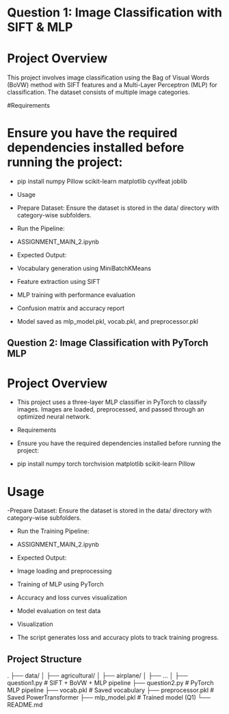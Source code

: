 # Question 1: Image Classification with SIFT & MLP

# Project Overview
This project involves image classification using the Bag of Visual Words (BoVW) method with SIFT features and a Multi-Layer Perceptron (MLP) for classification. The dataset consists of multiple image categories.

#Requirements
# Ensure you have the required dependencies installed before running the project:

- pip install numpy Pillow scikit-learn matplotlib cyvlfeat joblib

- Usage

- Prepare Dataset: Ensure the dataset is stored in the data/ directory with category-wise subfolders.

- Run the Pipeline:

- ASSIGNMENT_MAIN_2.ipynb
- Expected Output:

- Vocabulary generation using MiniBatchKMeans

- Feature extraction using SIFT

- MLP training with performance evaluation

- Confusion matrix and accuracy report

- Model saved as mlp_model.pkl, vocab.pkl, and preprocessor.pkl



## Question 2: Image Classification with PyTorch MLP

# Project Overview

- This project uses a three-layer MLP classifier in PyTorch to classify images. Images are loaded, preprocessed, and passed     through an optimized neural network.

- Requirements

- Ensure you have the required dependencies installed before running the project:

- pip install numpy torch torchvision matplotlib scikit-learn Pillow

# Usage

-Prepare Dataset: Ensure the dataset is stored in the data/ directory with category-wise subfolders.

- Run the Training Pipeline:

- ASSIGNMENT_MAIN_2.ipynb

- Expected Output:

- Image loading and preprocessing

- Training of MLP using PyTorch

- Accuracy and loss curves visualization

- Model evaluation on test data

- Visualization

- The script generates loss and accuracy plots to track training progress.

## Project Structure
.
├── data/
│   ├── agricultural/
│   ├── airplane/
│   ├── ...
│
├── question1.py  # SIFT + BoVW + MLP pipeline
├── question2.py  # PyTorch MLP pipeline
├── vocab.pkl  # Saved vocabulary
├── preprocessor.pkl  # Saved PowerTransformer
├── mlp_model.pkl  # Trained model (Q1)
└── README.md






   



